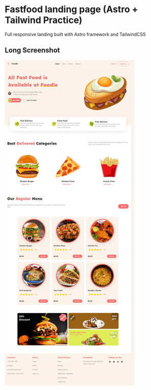 # Fastfood landing page (Astro + Tailwind Practice)
Full responsive landing built with Astro framework and TailwindCSS

## Long Screenshot
![alt-text](https://github.com/willydot21/fast-food-landing/blob/main/media/fastfoodlanding-pc.jpg)
